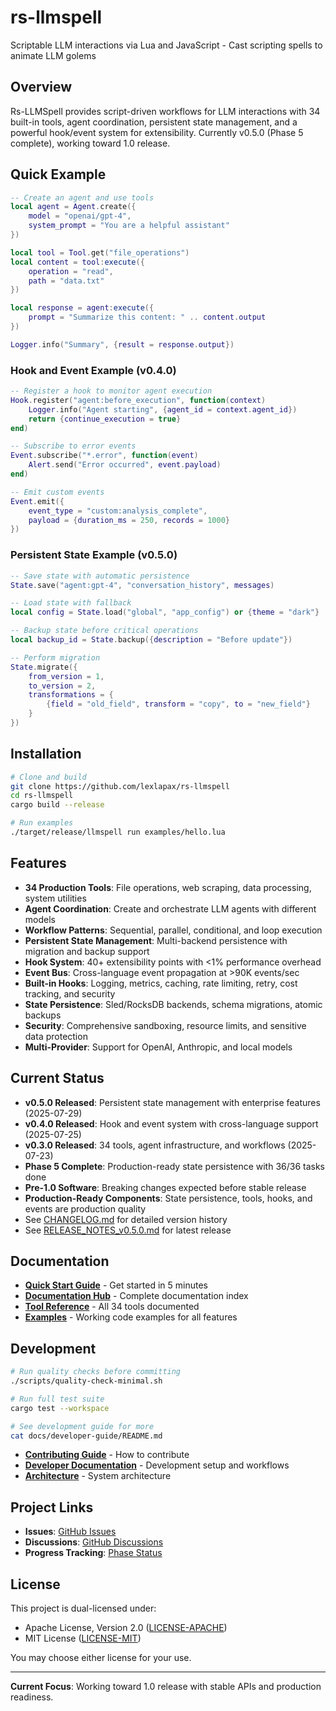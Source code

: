 # rs-llmspell

Scriptable LLM interactions via Lua and JavaScript - Cast scripting spells to animate LLM golems

## Overview

Rs-LLMSpell provides script-driven workflows for LLM interactions with 34 built-in tools, agent coordination, persistent state management, and a powerful hook/event system for extensibility. Currently v0.5.0 (Phase 5 complete), working toward 1.0 release.

## Quick Example

```lua
-- Create an agent and use tools
local agent = Agent.create({
    model = "openai/gpt-4",
    system_prompt = "You are a helpful assistant"
})

local tool = Tool.get("file_operations")
local content = tool:execute({
    operation = "read",
    path = "data.txt"
})

local response = agent:execute({
    prompt = "Summarize this content: " .. content.output
})

Logger.info("Summary", {result = response.output})
```

### Hook and Event Example (v0.4.0)

```lua
-- Register a hook to monitor agent execution
Hook.register("agent:before_execution", function(context)
    Logger.info("Agent starting", {agent_id = context.agent_id})
    return {continue_execution = true}
end)

-- Subscribe to error events
Event.subscribe("*.error", function(event)
    Alert.send("Error occurred", event.payload)
end)

-- Emit custom events
Event.emit({
    event_type = "custom:analysis_complete",
    payload = {duration_ms = 250, records = 1000}
})
```

### Persistent State Example (v0.5.0)

```lua
-- Save state with automatic persistence
State.save("agent:gpt-4", "conversation_history", messages)

-- Load state with fallback
local config = State.load("global", "app_config") or {theme = "dark"}

-- Backup state before critical operations
local backup_id = State.backup({description = "Before update"})

-- Perform migration
State.migrate({
    from_version = 1,
    to_version = 2,
    transformations = {
        {field = "old_field", transform = "copy", to = "new_field"}
    }
})
```

## Installation

```bash
# Clone and build
git clone https://github.com/lexlapax/rs-llmspell
cd rs-llmspell
cargo build --release

# Run examples
./target/release/llmspell run examples/hello.lua
```

## Features

- **34 Production Tools**: File operations, web scraping, data processing, system utilities
- **Agent Coordination**: Create and orchestrate LLM agents with different models
- **Workflow Patterns**: Sequential, parallel, conditional, and loop execution
- **Persistent State Management**: Multi-backend persistence with migration and backup support
- **Hook System**: 40+ extensibility points with <1% performance overhead
- **Event Bus**: Cross-language event propagation at >90K events/sec
- **Built-in Hooks**: Logging, metrics, caching, rate limiting, retry, cost tracking, and security
- **State Persistence**: Sled/RocksDB backends, schema migrations, atomic backups
- **Security**: Comprehensive sandboxing, resource limits, and sensitive data protection
- **Multi-Provider**: Support for OpenAI, Anthropic, and local models

## Current Status

- **v0.5.0 Released**: Persistent state management with enterprise features (2025-07-29)
- **v0.4.0 Released**: Hook and event system with cross-language support (2025-07-25)
- **v0.3.0 Released**: 34 tools, agent infrastructure, and workflows (2025-07-23)
- **Phase 5 Complete**: Production-ready state persistence with 36/36 tasks done
- **Pre-1.0 Software**: Breaking changes expected before stable release
- **Production-Ready Components**: State persistence, tools, hooks, and events are production quality
- See [CHANGELOG.md](CHANGELOG.md) for detailed version history
- See [RELEASE_NOTES_v0.5.0.md](RELEASE_NOTES_v0.5.0.md) for latest release

## Documentation

- **[Quick Start Guide](docs/user-guide/getting-started.md)** - Get started in 5 minutes
- **[Documentation Hub](docs/README.md)** - Complete documentation index
- **[Tool Reference](docs/user-guide/tool-reference.md)** - All 34 tools documented
- **[Examples](examples/)** - Working code examples for all features

## Development

```bash
# Run quality checks before committing
./scripts/quality-check-minimal.sh

# Run full test suite
cargo test --workspace

# See development guide for more
cat docs/developer-guide/README.md
```

- **[Contributing Guide](CONTRIBUTING.md)** - How to contribute
- **[Developer Documentation](docs/developer-guide/)** - Development setup and workflows
- **[Architecture](docs/technical/rs-llmspell-final-architecture.md)** - System architecture

## Project Links

- **Issues**: [GitHub Issues](https://github.com/lexlapax/rs-llmspell/issues)
- **Discussions**: [GitHub Discussions](https://github.com/lexlapax/rs-llmspell/discussions)
- **Progress Tracking**: [Phase Status](docs/in-progress/)

## License

This project is dual-licensed under:

- Apache License, Version 2.0 ([LICENSE-APACHE](LICENSE-APACHE))
- MIT License ([LICENSE-MIT](LICENSE-MIT))

You may choose either license for your use.

---

**Current Focus**: Working toward 1.0 release with stable APIs and production readiness.